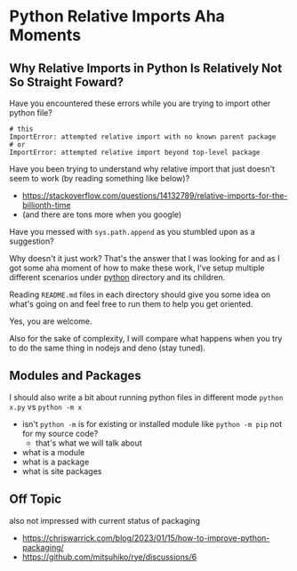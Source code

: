 # Python Relative Imports Aha Moments

## Why Relative Imports in Python Is Relatively Not So Straight Foward?

Have you encountered these errors while you are trying to import other python file?
```
# this
ImportError: attempted relative import with no known parent package
# or
ImportError: attempted relative import beyond top-level package
```

Have you been trying to understand why relative import that just doesn't seem to work (by reading something like below)?

- https://stackoverflow.com/questions/14132789/relative-imports-for-the-billionth-time
- (and there are tons more when you google)

Have you messed with `sys.path.append` as you stumbled upon as a suggestion?

Why doesn't it just work? That's the answer that I was looking for and as I got some aha moment of how to make these work,
I've setup multiple different scenarios under [python](./python) directory and its children.

Reading `README.md` files in each directory should give you some idea on what's going on and feel free to run them to help you get oriented.

Yes, you are welcome.

Also for the sake of complexity, I will compare what happens when you try to do the same thing in nodejs and deno (stay tuned).

## Modules and Packages

I should also write a bit about running python files in different mode `python x.py` vs `python -m x`

- isn't `python -m` is for existing or installed module like `python -m pip` not for my source code?
  - that's what we will talk about
- what is a module
- what is a package
- what is site packages

## Off Topic
also not impressed with current status of packaging
- https://chriswarrick.com/blog/2023/01/15/how-to-improve-python-packaging/
- https://github.com/mitsuhiko/rye/discussions/6
